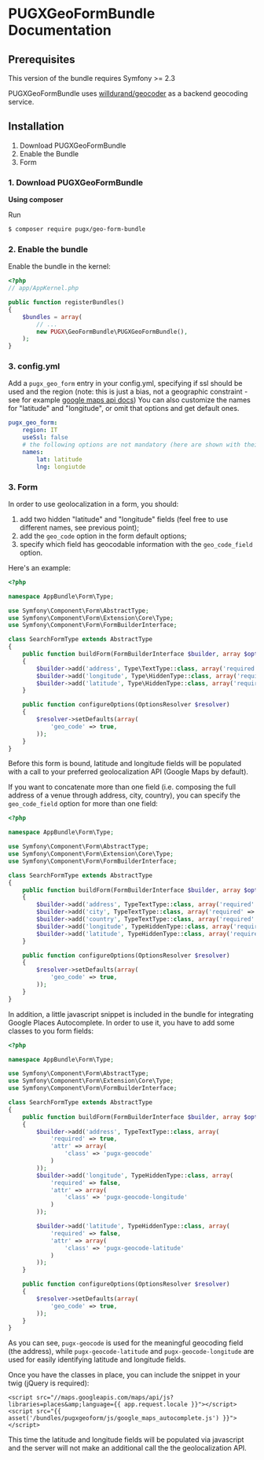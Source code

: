 PUGXGeoFormBundle Documentation
===============================

## Prerequisites

This version of the bundle requires Symfony >= 2.3

PUGXGeoFormBundle uses [willdurand/geocoder](https://packagist.org/packages/willdurand/geocoder) as a backend geocoding service.

## Installation

1. Download PUGXGeoFormBundle
2. Enable the Bundle
3. Form

### 1. Download PUGXGeoFormBundle

**Using composer**

Run

``` bash
$ composer require pugx/geo-form-bundle
```

### 2. Enable the bundle

Enable the bundle in the kernel:

``` php
<?php
// app/AppKernel.php

public function registerBundles()
{
    $bundles = array(
        // ...
        new PUGX\GeoFormBundle\PUGXGeoFormBundle(),
    );
}
```

### 3. config.yml

Add a `pugx_geo_form` entry in your config.yml, specifying if ssl should be used and the region (note: this is just a bias, not a geographic constraint - see for example [google maps api docs](https://developers.google.com/maps/documentation/geocoding/?hl=it-IT&csw=1#RegionCodes))
You can also customize the names for "latitude" and "longitude", or omit that options and get default ones.

``` yml
pugx_geo_form:
    region: IT
    useSsl: false
    # the following options are not mandatory (here are shown with their default value)
    names:
        lat: latitude
        lng: longiutde
```

### 3. Form

In order to use geolocalization in a form, you should:

1. add two hidden "latitude" and "longitude" fields (feel free to use different names, see previous point);
2. add the `geo_code` option in the form default options;
3. specify which field has geocodable information with the `geo_code_field` option.

Here's an example:

``` php
<?php

namespace AppBundle\Form\Type;

use Symfony\Component\Form\AbstractType;
use Symfony\Component\Form\Extension\Core\Type;
use Symfony\Component\Form\FormBuilderInterface;

class SearchFormType extends AbstractType
{
    public function buildForm(FormBuilderInterface $builder, array $options)
    {
        $builder->add('address', Type\TextType::class, array('required' => true, 'geo_code_field' => true));
        $builder->add('longitude', Type\HiddenType::class, array('required' => false));
        $builder->add('latitude', Type\HiddenType::class, array('required' => false));
    }

    public function configureOptions(OptionsResolver $resolver)
    {
        $resolver->setDefaults(array(
            'geo_code' => true,
        ));
    }
}
```

Before this form is bound, latitude and longitude fields will be populated with a call to your preferred geolocalization
API (Google Maps by default).

If you want to concatenate more than one field (i.e. composing the full address of a venue through address, city, country),
you can specify the `geo_code_field` option for more than one field:

``` php
<?php

namespace AppBundle\Form\Type;

use Symfony\Component\Form\AbstractType;
use Symfony\Component\Form\Extension\Core\Type;
use Symfony\Component\Form\FormBuilderInterface;

class SearchFormType extends AbstractType
{
    public function buildForm(FormBuilderInterface $builder, array $options)
    {
        $builder->add('address', TypeTextType::class, array('required' => true, 'geo_code_field' => true));
        $builder->add('city', TypeTextType::class, array('required' => true, 'geo_code_field' => true));
        $builder->add('country', TypeTextType::class, array('required' => true, 'geo_code_field' => true));
        $builder->add('longitude', TypeHiddenType::class, array('required' => false));
        $builder->add('latitude', TypeHiddenType::class, array('required' => false));
    }

    public function configureOptions(OptionsResolver $resolver)
    {
        $resolver->setDefaults(array(
            'geo_code' => true,
        ));
    }
}

```

In addition, a little javascript snippet is included in the bundle for integrating Google Places Autocomplete.
In order to use it, you have to add some classes to you form fields:

``` php
<?php

namespace AppBundle\Form\Type;

use Symfony\Component\Form\AbstractType;
use Symfony\Component\Form\Extension\Core\Type;
use Symfony\Component\Form\FormBuilderInterface;

class SearchFormType extends AbstractType
{
    public function buildForm(FormBuilderInterface $builder, array $options)
    {
        $builder->add('address', TypeTextType::class, array(
            'required' => true,
            'attr' => array(
                'class' => 'pugx-geocode'
            )
        ));
        $builder->add('longitude', TypeHiddenType::class, array(
            'required' => false,
            'attr' => array(
                'class' => 'pugx-geocode-longitude'
            )
        ));

        $builder->add('latitude', TypeHiddenType::class, array(
            'required' => false,
            'attr' => array(
                'class' => 'pugx-geocode-latitude'
            )
        ));
    }

    public function configureOptions(OptionsResolver $resolver)
    {
        $resolver->setDefaults(array(
            'geo_code' => true,
        ));
    }
}

```

As you can see, `pugx-geocode` is used for the meaningful geocoding field (the address), while `pugx-geocode-latitude` and
`pugx-geocode-longitude` are used for easily identifying latitude and longitude fields.

Once you have the classes in place, you can include the snippet in your twig (jQuery is required):

``` html+jinja
<script src="//maps.googleapis.com/maps/api/js?libraries=places&amp;language={{ app.request.locale }}"></script>
<script src="{{ asset('/bundles/pugxgeoform/js/google_maps_autocomplete.js') }}"></script>

```

This time the latitude and longitude fields will be populated via javascript and the server will not make an additional
call the the geolocalization API.
